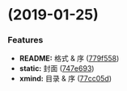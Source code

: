#  (2019-01-25)


### Features

* **README:** 格式 & 序 ([779f558](https://github.com/aiiua/SICP/commit/779f558))
* **static:** 封面 ([747e693](https://github.com/aiiua/SICP/commit/747e693))
* **xmind:** 目录 & 序 ([77cc05d](https://github.com/aiiua/SICP/commit/77cc05d))



